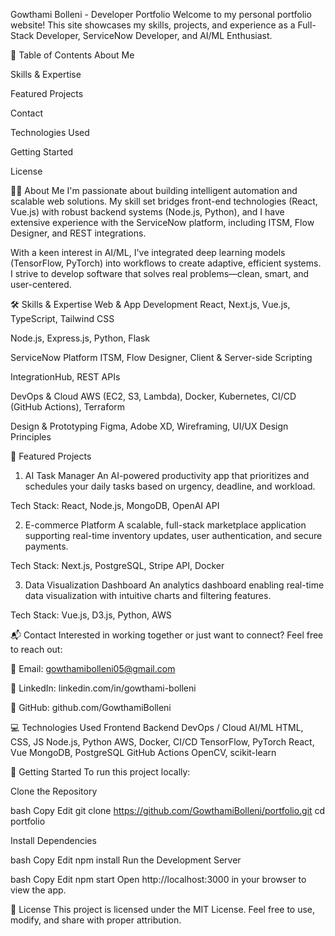 Gowthami Bolleni - Developer Portfolio
Welcome to my personal portfolio website! This site showcases my skills, projects, and experience as a Full-Stack Developer, ServiceNow Developer, and AI/ML Enthusiast.

📌 Table of Contents
About Me

Skills & Expertise

Featured Projects

Contact

Technologies Used

Getting Started

License

👩‍💻 About Me
I'm passionate about building intelligent automation and scalable web solutions. My skill set bridges front-end technologies (React, Vue.js) with robust backend systems (Node.js, Python), and I have extensive experience with the ServiceNow platform, including ITSM, Flow Designer, and REST integrations.

With a keen interest in AI/ML, I've integrated deep learning models (TensorFlow, PyTorch) into workflows to create adaptive, efficient systems. I strive to develop software that solves real problems—clean, smart, and user-centered.

🛠️ Skills & Expertise
Web & App Development
React, Next.js, Vue.js, TypeScript, Tailwind CSS

Node.js, Express.js, Python, Flask

ServiceNow Platform
ITSM, Flow Designer, Client & Server-side Scripting

IntegrationHub, REST APIs

DevOps & Cloud
AWS (EC2, S3, Lambda), Docker, Kubernetes, CI/CD (GitHub Actions), Terraform

Design & Prototyping
Figma, Adobe XD, Wireframing, UI/UX Design Principles

🚀 Featured Projects
1. AI Task Manager
An AI-powered productivity app that prioritizes and schedules your daily tasks based on urgency, deadline, and workload.

Tech Stack: React, Node.js, MongoDB, OpenAI API

2. E-commerce Platform
A scalable, full-stack marketplace application supporting real-time inventory updates, user authentication, and secure payments.

Tech Stack: Next.js, PostgreSQL, Stripe API, Docker

3. Data Visualization Dashboard
An analytics dashboard enabling real-time data visualization with intuitive charts and filtering features.

Tech Stack: Vue.js, D3.js, Python, AWS

📬 Contact
Interested in working together or just want to connect?
Feel free to reach out:

📧 Email: gowthamibolleni05@gmail.com

💼 LinkedIn: linkedin.com/in/gowthami-bolleni

🐙 GitHub: github.com/GowthamiBolleni

💻 Technologies Used
Frontend	Backend	DevOps / Cloud	AI/ML
HTML, CSS, JS	Node.js, Python	AWS, Docker, CI/CD	TensorFlow, PyTorch
React, Vue	MongoDB, PostgreSQL	GitHub Actions	OpenCV, scikit-learn

🧪 Getting Started
To run this project locally:

Clone the Repository

bash
Copy
Edit
git clone https://github.com/GowthamiBolleni/portfolio.git
cd portfolio

Install Dependencies

bash
Copy
Edit
npm install
Run the Development Server

bash
Copy
Edit
npm start
Open http://localhost:3000 in your browser to view the app.

📄 License
This project is licensed under the MIT License.
Feel free to use, modify, and share with proper attribution.







